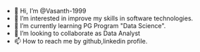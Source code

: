 - 👋 Hi, I’m @Vasanth-1999
- 👀 I’m interested in improve my skills in software technologies.
- 🌱 I’m currently learning PG Program "Data Science".
- 💞️ I’m looking to collaborate as Data Analyst
- 📫 How to reach me by github,linkedin profile. 

<!---
Vasanth-1999/Vasanth-1999 is a ✨ special ✨ repository because its `README.md` (this file) appears on your GitHub profile.
You can click the Preview link to take a look at your changes.
--->
